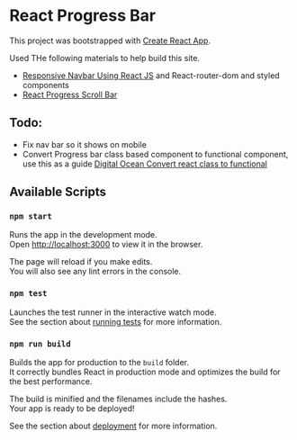 # React Progress Bar 

This project was bootstrapped with [Create React App](https://github.com/facebook/create-react-app).

Used THe following materials to help build this site.

* [Responsive Navbar Using React JS](https://www.geeksforgeeks.org/create-a-responsive-navbar-using-reactjs/) and React-router-dom and styled components
* [React Progress Scroll Bar](https://www.digitalocean.com/community/tutorials/react-progress-bar-on-scroll)


## Todo:
* Fix nav bar so it shows on mobile 
* Convert Progress bar class based component to functional component, use this as a guide [Digital Ocean Convert react class to functional](https://www.digitalocean.com/community/tutorials/react-converting-to-a-hook)

## Available Scripts

### `npm start`

Runs the app in the development mode.\
Open [http://localhost:3000](http://localhost:3000) to view it in the browser.

The page will reload if you make edits.\
You will also see any lint errors in the console.

### `npm test`

Launches the test runner in the interactive watch mode.\
See the section about [running tests](https://facebook.github.io/create-react-app/docs/running-tests) for more information.

### `npm run build`

Builds the app for production to the `build` folder.\
It correctly bundles React in production mode and optimizes the build for the best performance.

The build is minified and the filenames include the hashes.\
Your app is ready to be deployed!

See the section about [deployment](https://facebook.github.io/create-react-app/docs/deployment) for more information.


